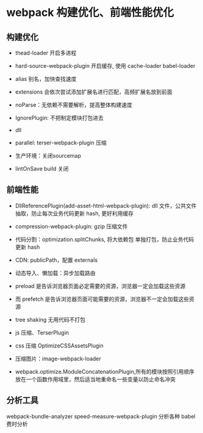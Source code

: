 # webpack 构建优化、前端性能优化

## 构建优化
- thead-loader 开启多进程
- hard-source-webpack-plugin 开启缓存, 使用 cache-loader babel-loader

- alias 别名，加快查找速度
- extensions 会依次尝试添加扩展名进行匹配，高频扩展名放到前面
- noParse：无依赖不需要解析，提高整体构建速度
- IgnorePlugin: 不把制定模块打包进去
- dll

- parallel: terser-webpack-plugin 压缩
- 生产环境：关闭sourcemap
- lintOnSave build 关闭

## 前端性能
- DllReferencePlugin(add-asset-html-webpack-plugin): dll 文件，公共文件抽取，防止每次业务代码更新 hash, 更好利用缓存
- compression-webpack-plugin: gzip 压缩文件
- 代码分割：optimization.splitChunks, 将大依赖包 单独打包，防止业务代码更新 hash
- CDN: publicPath，配置 externals
- 动态导入、懒加载：异步加载路由

- preload 是告诉浏览器页面必定需要的资源，浏览器一定会加载这些资源
- 而 prefetch 是告诉浏览器页面可能需要的资源，浏览器不一定会加载这些资源

- tree shaking 无用代码不打包
- js 压缩、TerserPlugin
- css 压缩 OptimizeCSSAssetsPlugin
- 压缩图片：image-webpack-loader
- webpack.optimize.ModuleConcatenationPlugin,所有的模块按照引用顺序放在一个函数作用域里，然后适当地重命名一些变量以防止命名冲突


## 分析工具
webpack-bundle-analyzer
speed-measure-webpack-plugin 分析各种 babel 费时分析